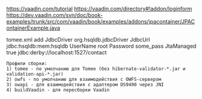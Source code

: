 https://vaadin.com/tutorial
https://vaadin.com/directory#!addon/loginform
https://dev.vaadin.com/svn/doc/book-examples/trunk/src/com/vaadin/book/examples/addons/jpacontainer/JPAContainerExample.java


tomee.xml add
<Resource id="smartHomeDataSource" type="DataSource">
		JdbcDriver  org.hsqldb.jdbcDriver
		JdbcUrl jdbc:hsqldb:mem:hsqldb
		UserName    root
		Password    some_pass
		JtaManaged true
	</Resource>
jdbc:derby://localhost:1527/contact
	
	Профили сборки:
	1) tomee - по умолчанию для Tomee (без hibernate-validator-*.jar и validation-api-*.jar)
	2) owfs - по умолчанию для взаимодействия с OWFS-сервером
	3) owapi - для взаимодействия с адаптером DS9490 через JNI
	4) buildVaadin - для пересборки Vaadin